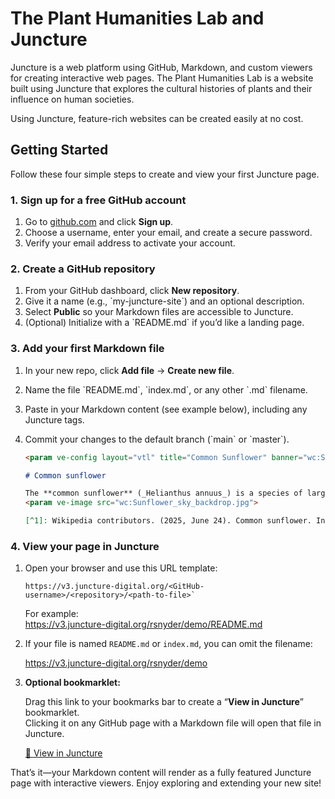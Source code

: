 # The Plant Humanities Lab and Juncture

Juncture is a web platform using GitHub, Markdown, and custom viewers for creating interactive web pages. The Plant Humanities Lab is a website built using Juncture that explores the cultural histories of plants and their influence on human societies.

Using Juncture, feature-rich websites can be created easily at no cost.

## Getting Started

Follow these four simple steps to create and view your first Juncture page.

### 1. Sign up for a free GitHub account

1. Go to [github.com](https://github.com/) and click **Sign up**.  
2. Choose a username, enter your email, and create a secure password.  
3. Verify your email address to activate your account.

### 2. Create a GitHub repository

1. From your GitHub dashboard, click **New repository**.  
2. Give it a name (e.g., \`my-juncture-site\`) and an optional description.  
3. Select **Public** so your Markdown files are accessible to Juncture.  
4. (Optional) Initialize with a \`README.md\` if you’d like a landing page.

### 3. Add your first Markdown file

1. In your new repo, click **Add file** → **Create new file**.  
2. Name the file \`README.md\`, \`index.md\`, or any other \`.md\` filename.  
3. Paste in your Markdown content (see example below), including any Juncture tags.  
4. Commit your changes to the default branch (\`main\` or \`master\`).

    ```markdown
    <param ve-config layout="vtl" title="Common Sunflower" banner="wc:Sunflower_in_Toole_County_MT_banner.jpg">

    # Common sunflower

    The **common sunflower** (_Helianthus annuus_) is a species of large annual forb of the daisy family Asteraceae. The common sunflower is harvested for its edible oily seeds, which are often eaten as a snack food. They are also used in the production of cooking oil, as food for livestock, as bird food, and as plantings in domestic gardens for aesthetics. Wild plants are known for their multiple flower heads, whereas the domestic sunflower often possesses a single large flower head atop an unbranched stem.[^1]
    <param ve-image src="wc:Sunflower_sky_backdrop.jpg">

    [^1]: Wikipedia contributors. (2025, June 24). Common sunflower. In Wikipedia, The Free Encyclopedia. Retrieved 21:57, June 24, 2025, from [https://en.wikipedia.org/w/index.php?title=Common_sunflower](https://en.wikipedia.org/w/index.php?title=Common_sunflower&oldid=1297100912)
    ```

### 4. View your page in Juncture

1. Open your browser and use this URL template:

   ```php-template
   https://v3.juncture-digital.org/<GitHub-username>/<repository>/<path-to-file>`
   ```
   
   For example:  
   https://v3.juncture-digital.org/rsnyder/demo/README.md

2. If your file is named `README.md` or `index.md`, you can omit the filename:

   https://v3.juncture-digital.org/rsnyder/demo

3. **Optional bookmarklet:**  

   Drag this link to your bookmarks bar to create a “**View in Juncture**” bookmarklet.  
   Clicking it on any GitHub page with a Markdown file will open that file in Juncture.

   <a href="javascript:(function()%7Bhttps%3A%2F%2Fv3.juncture-digital.org%3Fgithub%3D%22%2Bdocument.URL%7D)()%3B%7D)()%3B">🔗 View in Juncture</a>

That’s it—your Markdown content will render as a fully featured Juncture page with interactive viewers. Enjoy exploring and extending your new site!  
